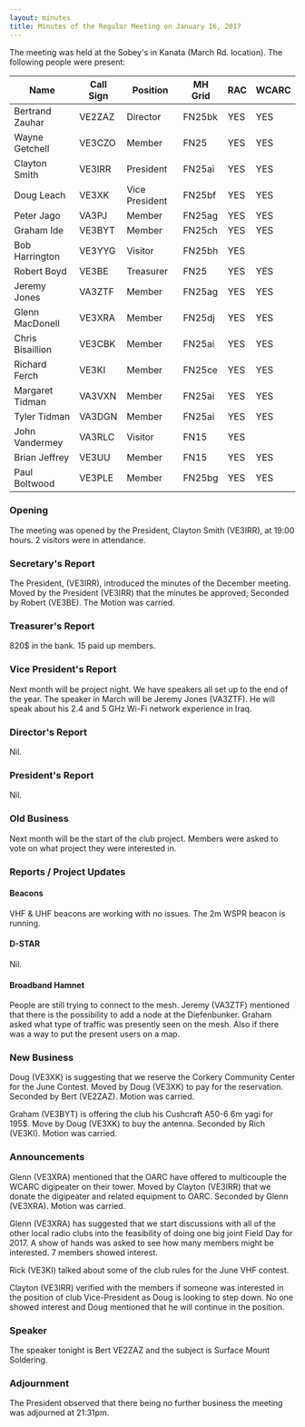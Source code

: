 ```yaml
---
layout: minutes
title: Minutes of the Regular Meeting on January 16, 2017
---
```


The meeting was held at the Sobey's in Kanata (March Rd. location).
The following people were present:

| Name             | Call Sign | Position       | MH Grid | RAC | WCARC |
|------------------|-----------|----------------|---------|-----|-------|
| Bertrand Zauhar  | VE2ZAZ    | Director       | FN25bk  | YES |  YES  |
| Wayne Getchell   | VE3CZO    | Member         | FN25    | YES |  YES  |
| Clayton Smith    | VE3IRR    | President      | FN25ai  | YES |  YES  |
| Doug Leach       | VE3XK     | Vice President | FN25bf  | YES |  YES  |
| Peter Jago       | VA3PJ     | Member         | FN25ag  | YES |  YES  |
| Graham Ide       | VE3BYT    | Member         | FN25ch  | YES |  YES  |
| Bob Harrington   | VE3YYG    | Visitor        | FN25bh  | YES |       |
| Robert Boyd      | VE3BE     | Treasurer      | FN25    | YES |  YES  |
| Jeremy Jones     | VA3ZTF    | Member         | FN25ag  | YES |  YES  |
| Glenn MacDonell  | VE3XRA    | Member         | FN25dj  | YES |  YES  |
| Chris Bisaillion | VE3CBK    | Member         | FN25ai  | YES |  YES  |
| Richard Ferch    | VE3KI     | Member         | FN25ce  | YES |  YES  |
| Margaret Tidman  | VA3VXN    | Member         | FN25ai  | YES |  YES  |
| Tyler Tidman     | VA3DGN    | Member         | FN25ai  | YES |  YES  |
| John Vandermey   | VA3RLC    | Visitor        | FN15    | YES |       |
| Brian Jeffrey    | VE3UU     | Member         | FN15    | YES |  YES  |
| Paul Boltwood    | VE3PLE    | Member         | FN25bg  | YES |  YES  |

### Opening

The meeting was opened by the President, Clayton Smith (VE3IRR), at 19:00 hours.
2 visitors were in attendance.

### Secretary's Report

The President, (VE3IRR), introduced the minutes of the December meeting.
Moved by the President (VE3IRR) that the minutes be approved; Seconded by Robert (VE3BE).
The Motion was carried.

### Treasurer's Report

820$ in the bank.
15 paid up members.

### Vice President's Report

Next month will be project night.
We have speakers all set up to the end of the year.
The speaker in March will be Jeremy Jones (VA3ZTF). He will speak about his 2.4 and 5 GHz Wi-Fi network experience in Iraq.

### Director's Report

Nil.

### President's Report

Nil.

### Old Business

Next month will be the start of the club project.
Members were asked to vote on what project they were interested in.

### Reports / Project Updates

#### Beacons

VHF & UHF beacons are working with no issues.
The 2m WSPR beacon is running.

#### D-STAR

Nil.

#### Broadband Hamnet

People are still trying to connect to the mesh.
Jeremy (VA3ZTF) mentioned that there is the possibility to add a node at the Diefenbunker.
Graham asked what type of traffic was presently seen on the mesh. Also if there was a way to put the present users on a map.

### New Business

Doug (VE3XK) is suggesting that we reserve the Corkery Community Center for the June Contest.
Moved by Doug (VE3XK) to pay for the reservation.  Seconded by Bert (VE2ZAZ).
Motion was carried.

Graham (VE3BYT) is offering the club his Cushcraft A50-6 6m yagi for 195$.
Move by Doug (VE3XK) to buy the antenna. Seconded by Rich (VE3KI).
Motion was carried.

### Announcements

Glenn (VE3XRA) mentioned that the OARC have offered to multicouple the WCARC digipeater on their tower.
Moved by Clayton (VE3IRR) that we donate the digipeater and related equipment to OARC.
Seconded by Glenn (VE3XRA). Motion was carried.

Glenn (VE3XRA) has suggested that we start discussions with all of the other local radio clubs into the feasibility of doing one big joint Field Day for 2017. A show of hands was asked to see how many members might be interested. 7 members showed interest.

Rick (VE3KI) talked about some of the club rules for the June VHF contest.

Clayton (VE3IRR) verified with the members if someone was interested in the position of club Vice-President as Doug is looking to step down. No one showed interest and Doug mentioned that he will continue in the position.

### Speaker

The speaker tonight is Bert VE2ZAZ and the subject is Surface Mount Soldering.

### Adjournment

The President observed that there being no further business the meeting was adjourned at 21:31pm.

